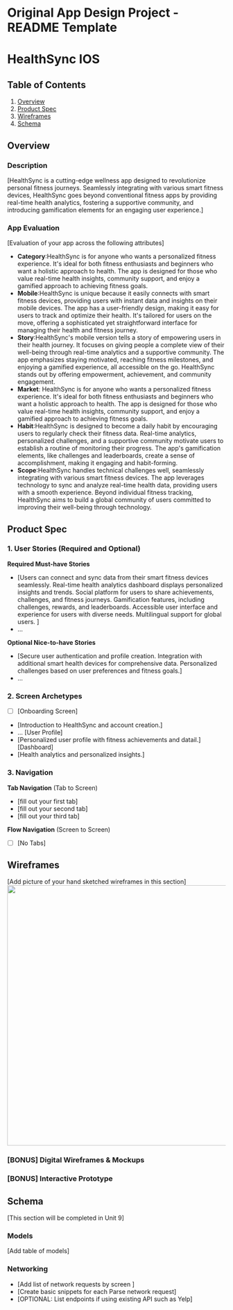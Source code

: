 Original App Design Project - README Template
===

# HealthSync IOS

## Table of Contents

1. [Overview](#Overview)
2. [Product Spec](#Product-Spec)
3. [Wireframes](#Wireframes)
4. [Schema](#Schema)

## Overview

### Description

[HealthSync is a cutting-edge wellness app designed to revolutionize personal fitness journeys. Seamlessly integrating with various smart fitness devices, HealthSync goes beyond conventional fitness apps by providing real-time health analytics, fostering a supportive community, and introducing gamification elements for an engaging user experience.]

### App Evaluation

[Evaluation of your app across the following attributes]
- **Category**:HealthSync is for anyone who wants a personalized fitness experience. It's ideal for both fitness enthusiasts and beginners who want a holistic approach to health. The app is designed for those who value real-time health insights, community support, and enjoy a gamified approach to achieving fitness goals.
- **Mobile**:HealthSync is unique because it easily connects with smart fitness devices, providing users with instant data and insights on their mobile devices. The app has a user-friendly design, making it easy for users to track and optimize their health. It's tailored for users on the move, offering a sophisticated yet straightforward interface for managing their health and fitness journey.
- **Story**:HealthSync's mobile version tells a story of empowering users in their health journey. It focuses on giving people a complete view of their well-being through real-time analytics and a supportive community. The app emphasizes staying motivated, reaching fitness milestones, and enjoying a gamified experience, all accessible on the go. HealthSync stands out by offering empowerment, achievement, and community engagement.
- **Market**: HealthSync is for anyone who wants a personalized fitness experience. It's ideal for both fitness enthusiasts and beginners who want a holistic approach to health. The app is designed for those who value real-time health insights, community support, and enjoy a gamified approach to achieving fitness goals.
- **Habit**:HealthSync is designed to become a daily habit by encouraging users to regularly check their fitness data. Real-time analytics, personalized challenges, and a supportive community motivate users to establish a routine of monitoring their progress. The app's gamification elements, like challenges and leaderboards, create a sense of accomplishment, making it engaging and habit-forming.
- **Scope**:HealthSync handles technical challenges well, seamlessly integrating with various smart fitness devices. The app leverages technology to sync and analyze real-time health data, providing users with a smooth experience. Beyond individual fitness tracking, HealthSync aims to build a global community of users committed to improving their well-being through technology.

## Product Spec

### 1. User Stories (Required and Optional)

**Required Must-have Stories**

* [Users can connect and sync data from their smart fitness devices seamlessly.
Real-time health analytics dashboard displays personalized insights and trends.
Social platform for users to share achievements, challenges, and fitness journeys.
Gamification features, including challenges, rewards, and leaderboards.
Accessible user interface and experience for users with diverse needs.
Multilingual support for global users.
]
* ...

**Optional Nice-to-have Stories**

* [Secure user authentication and profile creation.
Integration with additional smart health devices for comprehensive data.
Personalized challenges based on user preferences and fitness goals.]
* ...

### 2. Screen Archetypes

- [ ] [Onboarding Screen]
* [Introduction to HealthSync and account creation.]
* ...
[User Profile]
* [Personalized user profile with fitness achievements and datail.]
[Dashboard]
* [Health analytics and personalized insights.]

### 3. Navigation

**Tab Navigation** (Tab to Screen)

* [fill out your first tab]
* [fill out your second tab]
* [fill out your third tab]

**Flow Navigation** (Screen to Screen)

- [ ] [No Tabs]

## Wireframes

[Add picture of your hand sketched wireframes in this section]
<img src="YOUR_WIREFRAME_IMAGE_URL" width=600>

### [BONUS] Digital Wireframes & Mockups

### [BONUS] Interactive Prototype

## Schema 

[This section will be completed in Unit 9]

### Models

[Add table of models]

### Networking

- [Add list of network requests by screen ]
- [Create basic snippets for each Parse network request]
- [OPTIONAL: List endpoints if using existing API such as Yelp]
